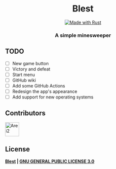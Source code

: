 
<!--suppress HtmlDeprecatedAttribute -->
<div align="center">
    <h1>
      Blest
    </h1>
    <div>
        <a href="https://www.rust-lang.org/">
            <img src="https://img.shields.io/badge/Rust-000000?style=for-the-badge&logo=rust&logoColor=white" alt="Made with Rust">
        </a>
    </div>
    <h3>
        <strong>A simple minesweeper</strong>
    </h3>
</div>

## TODO
- [ ] New game button
- [ ] Victory and defeat
- [ ] Start menu
- [ ] GitHub wiki
- [ ] Add some GitHub Actions
- [ ] Redesign the app's appearance
- [ ] Add support for new operating systems

## Contributors
[<img width="45" src="https://avatars.githubusercontent.com/u/126862312?s=96&v=4" alt="Arei2">](https://github.com/Arei22)

## License
**[Blest](https://github.com/arei22) | [GNU GENERAL PUBLIC LICENSE 3.0](https://github.com/arei22/Blest/blob/main/LICENSE.txt)**
